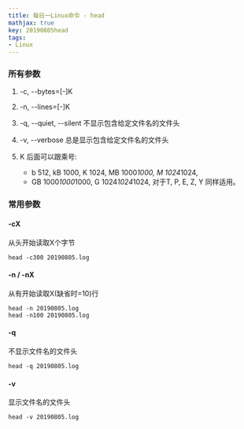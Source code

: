 ```yaml
---
title: 每日一Linux命令 - head
mathjax: true
key: 20190805head
tags:
- Linux
---
```

### 所有参数
1. -c, --bytes=[-]K
2. -n, --lines=[-]K
3. -q, --quiet, --silent 不显示包含给定文件名的文件头
4. -v, --verbose 总是显示包含给定文件名的文件头

5. K 后面可以跟乘号:
    - b 512, kB 1000, K 1024, MB 1000*1000, M 1024*1024,
    - GB 1000*1000*1000, G 1024*1024*1024, 对于T, P, E, Z, Y 同样适用。

### 常用参数
#### -cX
从头开始读取X个字节
```
head -c300 20190805.log
```

#### -n / -nX
从有开始读取X(缺省时=10)行
```
head -n 20190805.log
head -n100 20190805.log
```

#### -q
不显示文件名的文件头
```
head -q 20190805.log
```

#### -v
显示文件名的文件头
```
head -v 20190805.log
```
